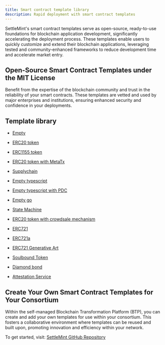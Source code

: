 ```yaml
---
title: Smart contract template library
description: Rapid deployment with smart contract templates
---
```


SettleMint's smart contract templates serve as open-source, ready-to-use foundations for blockchain application development, significantly accelerating the deployment process. These templates enable users to quickly customize and extend their blockchain applications, leveraging tested and community-enhanced frameworks to reduce development time and accelerate market entry.

## Open-Source Smart Contract Templates under the MIT License

Benefit from the expertise of the blockchain community and trust in the reliability of your smart contracts. These templates are vetted and used by major enterprises and institutions, ensuring enhanced security and confidence in your deployments.

## Template library

- [Empty](https://github.com/settlemint/solidity-empty)

- [ERC20 token](https://github.com/settlemint/solidity-token-erc20)

- [ERC1155 token](https://github.com/settlemint/solidity-token-erc1155)

- [ERC20 token with MetaTx](https://github.com/settlemint/solidity-token-erc20-metatx)

- [Supplychain](https://github.com/settlemint/solidity-supplychain)

- [Empty typescript](https://github.com/settlemint/chaincode-ts-empty)

- [Empty typescript with PDC](https://github.com/settlemint/chaincode-ts-empty-pdc)

- [Empty go](https://github.com/settlemint/chaincode-go-empty)

- [State Machine](https://github.com/settlemint/solidity-statemachine)

- [ERC20 token with crowdsale mechanism](https://github.com/settlemint/solidity-token-erc20-crowdsale)

- [ERC721](https://github.com/settlemint/solidity-token-erc721)

- [ERC721a](https://github.com/settlemint/solidity-token-erc721a)

- [ERC721 Generative Art](https://github.com/settlemint/solidity-token-erc721-generative-art)

- [Soulbound Token](https://github.com/settlemint/solidity-token-soulbound)

- [Diamond bond](https://github.com/settlemint/solidity-diamond-bond)

- [Attestation Service](https://github.com/settlemint/solidity-attestation-service)

## Create Your Own Smart Contract Templates for Your Consortium

Within the self-managed Blockchain Transformation Platform (BTP), you can create and add your own templates for use within your consortium. This fosters a collaborative environment where templates can be reused and built upon, promoting innovation and efficiency within your network.

To get started, visit: [SettleMint GitHub Repository](https://github.com/settlemint/solidity-empty)
